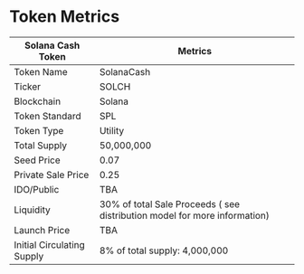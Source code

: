 # Token Metrics

| Solana Cash Token          | Metrics                                                                   |
| -------------------------- | ------------------------------------------------------------------------- |
| Token Name                 | SolanaCash                                                                |
| Ticker                     | SOLCH                                                                     |
| Blockchain                 | Solana                                                                    |
| Token Standard             | SPL                                                                       |
| Token Type                 | Utility                                                                   |
| Total Supply               | 50,000,000                                                                |
| Seed Price                 | 0.07                                                                      |
| Private Sale Price         | 0.25                                                                      |
| IDO/Public                 | TBA                                                                       |
| Liquidity                  | 30% of total Sale Proceeds ( see distribution model for more information) |
| Launch Price               | TBA                                                                       |
| Initial Circulating Supply | 8% of total supply: 4,000,000                                             |
